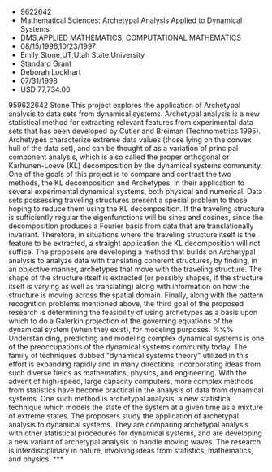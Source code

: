 
* 9622642
* Mathematical Sciences: Archetypal Analysis Applied to Dynamical Systems
* DMS,APPLIED MATHEMATICS, COMPUTATIONAL MATHEMATICS
* 08/15/1996,10/23/1997
* Emily Stone,UT,Utah State University
* Standard Grant
* Deborah Lockhart
* 07/31/1998
* USD 77,734.00

959622642 Stone This project explores the application of Archetypal analysis to
data sets from dynamical systems. Archetypal analysis is a new statistical
method for extracting relevant features from experimental data sets that has
been developed by Cutler and Breiman (Technometrics 1995). Archetypes
characterize extreme data values (those lying on the convex hull of the data
set), and can be thought of as a variation of principal component analysis,
which is also called the proper orthogonal or Karhunen-Loeve (KL) decomposition
by the dynamical systems community. One of the goals of this project is to
compare and contrast the two methods, the KL decomposition and Archetypes, in
their application to several experimental dynamical systems, both physical and
numerical. Data sets possessing traveling structures present a special problem
to those hoping to reduce them using the KL decomposition. If the traveling
structure is sufficiently regular the eigenfunctions will be sines and cosines,
since the decomposition produces a Fourier basis from data that are
translationally invariant. Therefore, in situations where the traveling
structure itself is the feature to be extracted, a straight application the KL
decomposition will not suffice. The proposers are developing a method that
builds on Archetypal analysis to analyze data with translating coherent
structures, by finding, in an objective manner, archetypes that move with the
traveling structure. The shape of the structure itself is extracted (or possibly
shapes, if the structure itself is varying as well as translating) along with
information on how the structure is moving across the spatial domain. Finally,
along with the pattern recognition problems mentioned above, the third goal of
the proposed research is determining the feasibility of using archetypes as a
basis upon which to do a Galerkin projection of the governing equations of the
dynamical system (when they exist), for modeling purposes. %%% Understan ding,
predicting and modeling complex dynamical systems is one of the preoccupations
of the dynamical systems community today. The family of techniques dubbed
"dynamical systems theory" utilized in this effort is expanding rapidly and in
many directions, incorporating ideas from such diverse fields as mathematics,
physics, and engineering. With the advent of high-speed, large capacity
computers, more complex methods from statistics have become practical in the
analysis of data from dynamical systems. One such method is archetypal analysis,
a new statistical technique which models the state of the system at a given time
as a mixture of extreme states. The proposers study the application of
archetypal analysis to dynamical systems. They are comparing archetypal analysis
with other statistical procedures for dynamical systems, and are developing a
new variant of archetypal analysis to handle moving waves. The research is
interdisciplinary in nature, involving ideas from statistics, mathematics, and
physics. ***
